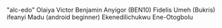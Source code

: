 
"alc-edo" 
Olaiya Victor
Benjamin Anyigor (BEN10)
Fidelis Umeh (Bukris)
ifeanyi Madu (android beginner)
Ekenedilichukwu Ene-Otogbolu